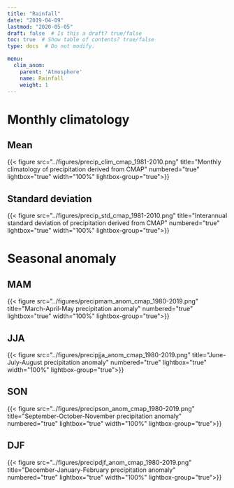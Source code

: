 ```yaml
---
title: "Rainfall"
date: "2019-04-09"
lastmod: "2020-05-05"
draft: false  # Is this a draft? true/false
toc: true  # Show table of contents? true/false
type: docs  # Do not modify.

menu:
  clim_anom:
    parent: 'Atmosphere'
    name: Rainfall
    weight: 1
---
```


<!-- {{% toc %}} -->
# Monthly climatology
## Mean

{{< figure src="../figures/precip_clim_cmap_1981-2010.png" title="Monthly climatology of precipitation derived from CMAP" numbered="true" lightbox="true" width="100%"  lightbox-group="true">}}

## Standard deviation
{{< figure src="../figures/precip_std_cmap_1981-2010.png" title="Interannual standard deviation of precipitation derived from CMAP" numbered="true" lightbox="true" width="100%"  lightbox-group="true">}}

# Seasonal anomaly
## MAM
{{< figure src="../figures/precipmam_anom_cmap_1980-2019.png" title="March-April-May precipitation anomaly" numbered="true" lightbox="true" width="100%"  lightbox-group="true">}}

## JJA
{{< figure src="../figures/precipjja_anom_cmap_1980-2019.png" title="June-July-August precipitation anomaly" numbered="true" lightbox="true" width="100%"  lightbox-group="true">}}

## SON
{{< figure src="../figures/precipson_anom_cmap_1980-2019.png" title="September-October-November precipitation anomaly" numbered="true" lightbox="true" width="100%"  lightbox-group="true">}}

## DJF
{{< figure src="../figures/precipdjf_anom_cmap_1980-2019.png" title="December-January-February precipitation anomaly" numbered="true" lightbox="true" width="100%"  lightbox-group="true">}}
